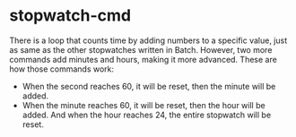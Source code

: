 # stopwatch-cmd
There is a loop that counts time by adding numbers to a specific value, just as same as the other stopwatches written in Batch. However, two more commands add minutes and hours, making it more advanced. These are how those commands work:
  - When the second reaches 60, it will be reset, then the minute will be added.
  - When the minute reaches 60, it will be reset, then the hour will be added.
And when the hour reaches 24, the entire stopwatch will be reset.
